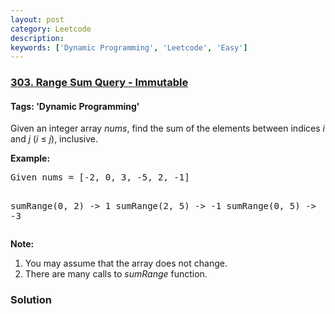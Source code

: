 ```yaml
---
layout: post
category: Leetcode
description: 
keywords: ['Dynamic Programming', 'Leetcode', 'Easy']
---
```

### [303. Range Sum Query - Immutable](https://leetcode.com/problems/range-sum-query-immutable)

#### Tags: 'Dynamic Programming'

<div class="content__u3I1 question-content__JfgR"><div><p>Given an integer array <i>nums</i>, find the sum of the elements between indices <i>i</i> and <i>j</i> (<i>i</i> ≤ <i>j</i>), inclusive.</p>
<p><b>Example:</b><br/>
</p><pre>Given nums = [-2, 0, 3, -5, 2, -1]

sumRange(0, 2) -&gt; 1
sumRange(2, 5) -&gt; -1
sumRange(0, 5) -&gt; -3
</pre>
<p></p>
<p><b>Note:</b><br/>
</p><ol>
<li>You may assume that the array does not change.</li>
<li>There are many calls to <i>sumRange</i> function.</li>
</ol>
<p></p></div></div>

### Solution
